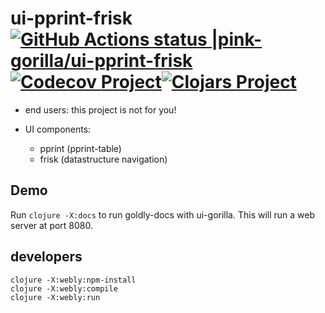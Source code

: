 # ui-pprint-frisk [![GitHub Actions status |pink-gorilla/ui-pprint-frisk](https://github.com/pink-gorilla/ui-pprint-frisk/workflows/CI/badge.svg)](https://github.com/pink-gorilla/ui-pprint-frisk/actions?workflow=CI)[![Codecov Project](https://codecov.io/gh/pink-gorilla/ui-pprint-frisk/branch/master/graph/badge.svg)](https://codecov.io/gh/pink-gorilla/ui-pprint-frisk)[![Clojars Project](https://img.shields.io/clojars/v/org.pinkgorilla/ui-pprint-frisk.svg)](https://clojars.org/org.pinkgorilla/ui-pprint-frisk) 

- end users: this project is not for you!

- UI components:
  - pprint (pprint-table)
  - frisk (datastructure navigation)


## Demo 

Run `clojure -X:docs` to run goldly-docs with ui-gorilla. 
This will run a web server at port 8080. 


## developers

```
clojure -X:webly:npm-install
clojure -X:webly:compile
clojure -X:webly:run

```
